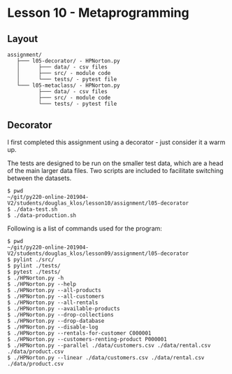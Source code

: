 # Lesson 10 - Metaprogramming


## Layout

```
assignment/
   ├─── l05-decorator/ - HPNorton.py
   │      ├─── data/ - csv files
   │      ├─── src/ - module code
   │      └─── tests/ - pytest file
   └─── l05-metaclass/ - HPNorton.py
          ├─── data/ - csv files
          ├─── src/ - module code
          └─── tests/ - pytest file
```

## Decorator

I first completed this assignment using a decorator - just consider it a warm up.

The tests are designed to be run on the smaller test data, which are a head
of the main larger data files.  Two scripts are included to facilitate
switching between the datasets.

```
$ pwd
~/git/py220-online-201904-V2/students/douglas_klos/lesson10/assignment/l05-decorator
$ ./data-test.sh
$ ./data-production.sh
```

Following is a list of commands used for the program:

```
$ pwd
~/git/py220-online-201904-V2/students/douglas_klos/lesson09/assignment/l05-decorator
$ pylint ./src/
$ pylint ./tests/
$ pytest ./tests/
$ ./HPNorton.py -h
$ ./HPNorton.py --help
$ ./HPNorton.py --all-products
$ ./HPNorton.py --all-customers
$ ./HPNorton.py --all-rentals
$ ./HPNorton.py --available-products
$ ./HPNorton.py --drop-collections
$ ./HPNorton.py --drop-database
$ ./HPNorton.py --disable-log
$ ./HPNorton.py --rentals-for-customer C000001
$ ./HPNorton.py --customers-renting-product P000001
$ ./HPNorton.py --parallel ./data/customers.csv ./data/rental.csv ./data/product.csv
$ ./HPNorton.py --linear ./data/customers.csv ./data/rental.csv ./data/product.csv
```